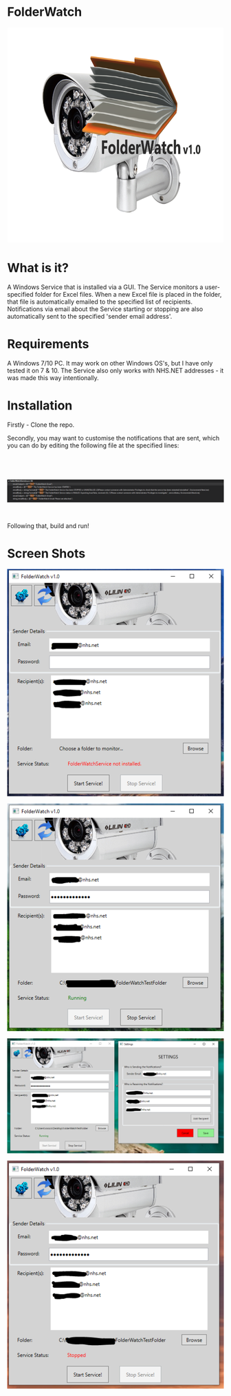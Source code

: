# FolderWatch
<p align="center">
  <img src="FolderWatchGUI/Images/cctvHeaderImage.png" height="500"/>
</p>

# What is it?
A Windows Service that is installed via a GUI. The Service monitors a user-specified folder for Excel files. When a new Excel file is placed in the folder, that file is automatically emailed to the specified list of recipients. Notifications via email about the Service starting or stopping are also automatically sent to the specified 'sender email address'.

# Requirements
A Windows 7/10 PC. It may work on other Windows OS's, but I have only tested it on 7 & 10. The Service also only works with NHS.NET addresses - it was made this way intentionally. 

# Installation
Firstly - Clone the repo.

Secondly, you may want to customise the notifications that are sent, which you can do by editing the following file at the specified lines:

<code>
<p align="center">
  <img src="FolderWatchGUI/ScreenShots/NotificationCustomisation.PNG" height="auto"/>
</p>
</code>

Following that, build and run!

# Screen Shots
<p align="center">
  <img src="FolderWatchGUI/ScreenShots/ss1.PNG"/>
</p>
<p align="center">
  <img src="FolderWatchGUI/ScreenShots/ss2.PNG"/>
</p>
<p align="center">
  <img src="FolderWatchGUI/ScreenShots/ss3.PNG"/>
</p>
<p align="center">
  <img src="FolderWatchGUI/ScreenShots/ss4.PNG"/>
</p>
